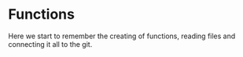 # Functions

Here we start to remember the creating of functions, reading files and connecting it all to the git.